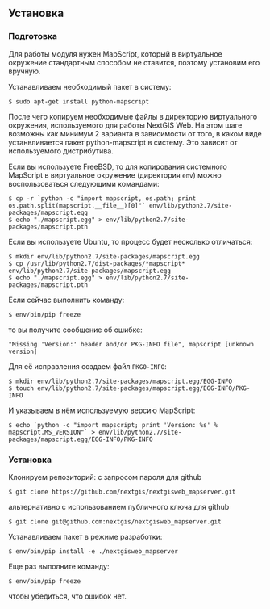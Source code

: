 ## Установка

### Подготовка

Для работы модуля нужен MapScript, который в виртуальное окружение стандартным способом не ставится, поэтому установим его вручную.

Устанавливаем необходимый пакет в систему:

    $ sudo apt-get install python-mapscript

После чего копируем необходимые файлы в директорию виртуального окружения, используемого для работы NextGIS Web. На этом шаге возможны как минимум 2 варианта в зависимости от того, в каком виде устанвливается пакет python-mapscript в систему. Это зависит от используемого дистрибутива.

Если вы используете FreeBSD, то для копирования системного MapScript в виртуальное окружение (директория `env`) можно воспользоваться следующими командами:

    $ cp -r `python -c "import mapscript, os.path; print os.path.split(mapscript.__file__)[0]"` env/lib/python2.7/site-packages/mapscript.egg
    $ echo "./mapscript.egg" > env/lib/python2.7/site-packages/mapscript.pth

Если вы используете Ubuntu, то процесс будет несколько отличаться:

    $ mkdir env/lib/python2.7/site-packages/mapscript.egg
    $ cp /usr/lib/python2.7/dist-packages/*mapscript* env/lib/python2.7/site-packages/mapscript.egg
    $ echo "./mapscript.egg" > env/lib/python2.7/site-packages/mapscript.pth

Если сейчас выполнить команду:

    $ env/bin/pip freeze

то вы получите сообщение об ошибке:

    "Missing 'Version:' header and/or PKG-INFO file", mapscript [unknown version]

Для её исправления создаем файл `PKG0-INFO`:

    $ mkdir env/lib/python2.7/site-packages/mapscript.egg/EGG-INFO
    $ touch env/lib/python2.7/site-packages/mapscript.egg/EGG-INFO/PKG-INFO

И указываем в нём используемую версию MapScript:

    $ echo `python -c "import mapscript; print 'Version: %s' % mapscript.MS_VERSION"` > env/lib/python2.7/site-packages/mapscript.egg/EGG-INFO/PKG-INFO

### Установка

Клонируем репозиторий:
с запросом пароля для github

    $ git clone https://github.com/nextgis/nextgisweb_mapserver.git

альтернативно с использованием публичного ключа для github

    $ git clone git@github.com:nextgis/nextgisweb_mapserver.git

Устанавливаем пакет в режиме разработки:

    $ env/bin/pip install -e ./nextgisweb_mapserver
    
Еще раз выполните команду:

    $ env/bin/pip freeze

чтобы убедиться, что ошибок нет.
